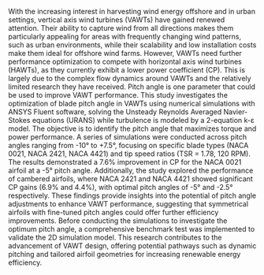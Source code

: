 With the increasing interest in harvesting wind energy offshore and in urban settings, vertical axis 
wind turbines (VAWTs) have gained renewed attention. Their ability to capture wind from all directions 
makes them particularly appealing for areas with frequently changing wind patterns, such as urban 
environments, while their scalability and low installation costs make them ideal for offshore wind farms. 
However, VAWTs need further performance optimization to compete with horizontal axis wind turbines 
(HAWTs), as they currently exhibit a lower power coefficient (CP). This is largely due to the complex 
flow dynamics around VAWTs and the relatively limited research they have received.
Pitch angle is one parameter that could be used to improve VAWT performance. This study 
investigates the optimization of blade pitch angle in VAWTs using numerical simulations with ANSYS 
Fluent software, solving the Unsteady Reynolds Averaged Navier-Stokes equations (URANS) while 
turbulence is modeled by a 2-equation k-ε model. The objective is to identify the pitch angle that 
maximizes torque and power performance. A series of simulations were conducted across pitch angles 
ranging from -10° to +7.5°, focusing on specific blade types (NACA 0021, NACA 2421, NACA 4421) 
and tip speed ratios (TSR = 1.78, 120 RPM).
The results demonstrated a 7.6% improvement in CP for the NACA 0021 airfoil at a -5° pitch angle. 
Additionally, the study explored the performance of cambered airfoils, where NACA 2421 and NACA 
4421 showed significant CP gains (6.9% and 4.4%), with optimal pitch angles of -5°
and -2.5°
respectively. These findings provide insights into the potential of pitch angle adjustments to enhance 
VAWT performance, suggesting that symmetrical airfoils with fine-tuned pitch angles could offer 
further efficiency improvements.
Before conducting the simulations to investigate the optimum pitch angle, a comprehensive 
benchmark test was implemented to validate the 2D simulation model. This research contributes to the 
advancement of VAWT design, offering potential pathways such as dynamic pitching and tailored airfoil 
geometries for increasing renewable energy efficiency.

